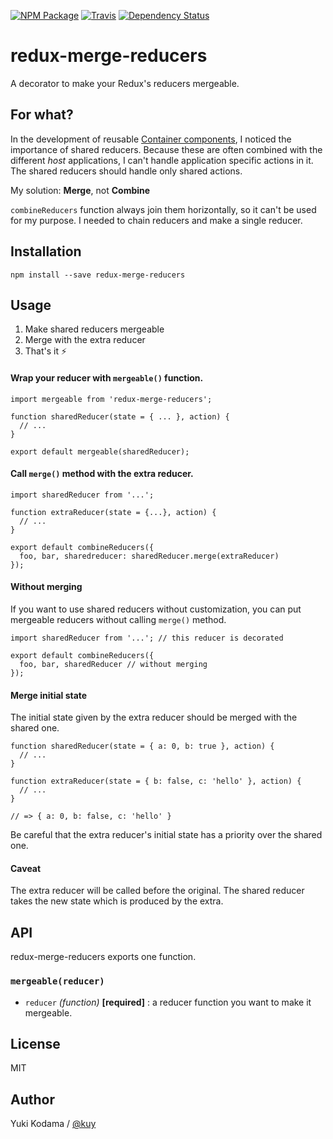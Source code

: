[![NPM Package][npm_img]][npm_site]
[![Travis][ci_img]][ci_site]
[![Dependency Status][david_img]][david_site]

# redux-merge-reducers

A decorator to make your Redux's reducers mergeable.

## For what?

In the development of reusable [Container components](https://medium.com/@dan_abramov/smart-and-dumb-components-7ca2f9a7c7d0),
I noticed the importance of shared reducers. Because these are often combined with the different *host* applications,
I can't handle application specific actions in it. The shared reducers should handle only shared actions.

My solution: **Merge**, not **Combine**

`combineReducers` function always join them horizontally, so it can't be used for my purpose.
I needed to chain reducers and make a single reducer.

## Installation

```
npm install --save redux-merge-reducers
```

## Usage

1. Make shared reducers mergeable
2. Merge with the extra reducer
3. That's it :zap:

#### Wrap your reducer with `mergeable()` function.

```es6
import mergeable from 'redux-merge-reducers';

function sharedReducer(state = { ... }, action) {
  // ...
}

export default mergeable(sharedReducer);
```

#### Call `merge()` method with the extra reducer.

```es6
import sharedReducer from '...';

function extraReducer(state = {...}, action) {
  // ...
}

export default combineReducers({
  foo, bar, sharedreducer: sharedReducer.merge(extraReducer)
});
```

#### Without merging

If you want to use shared reducers without customization, you can put mergeable reducers without calling `merge()` method.

```es6
import sharedReducer from '...'; // this reducer is decorated

export default combineReducers({
  foo, bar, sharedReducer // without merging
});
```

#### Merge initial state

The initial state given by the extra reducer should be merged with the shared one.

```es6
function sharedReducer(state = { a: 0, b: true }, action) {
  // ...
}

function extraReducer(state = { b: false, c: 'hello' }, action) {
  // ...
}

// => { a: 0, b: false, c: 'hello' }
```

Be careful that the extra reducer's initial state has a priority over the shared one.

#### Caveat

The extra reducer will be called before the original.
The shared reducer takes the new state which is produced by the extra.

## API

redux-merge-reducers exports one function.

### `mergeable(reducer)`

+ `reducer` *(function)* **[required]** : a reducer function you want to make it mergeable.

## License

MIT

## Author

Yuki Kodama / [@kuy](https://twitter.com/kuy)

[npm_img]: https://img.shields.io/npm/v/redux-merge-reducers.svg
[npm_site]: https://www.npmjs.org/package/redux-merge-reducers
[ci_img]: https://img.shields.io/travis/kuy/redux-merge-reducers/master.svg?style=flat-square
[ci_site]: https://travis-ci.org/kuy/redux-merge-reducers
[david_img]: https://img.shields.io/david/kuy/redux-merge-reducers.svg
[david_site]: https://david-dm.org/kuy/redux-merge-reducers
